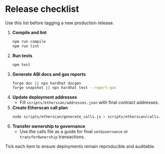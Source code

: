 # Release checklist

Use this list before tagging a new production release.

1. **Compile and lint**
   ```bash
   npm run compile
   npm run lint
   ```
2. **Run tests**
   ```bash
   npm test
   ```
3. **Generate ABI docs and gas reports**
   ```bash
   forge doc || npx hardhat docgen
   forge snapshot || npx hardhat test --report-gas
   ```
4. **Update deployment addresses**
   - Fill `scripts/etherscan/addresses.json` with final contract addresses.
5. **Create Etherscan call plan**
   ```bash
   node scripts/etherscan/generate_calls.js > scripts/etherscan/calls.json
   ```
6. **Transfer ownership to governance**
   - Use the calls file as a guide for final `setGovernance` or `transferOwnership` transactions.

Tick each item to ensure deployments remain reproducible and auditable.
